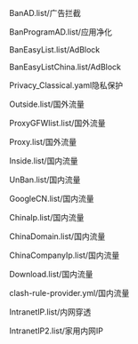 BanAD.list/广告拦截

BanProgramAD.list/应用净化

BanEasyList.list/AdBlock

BanEasyListChina.list/AdBlock

Privacy_Classical.yaml隐私保护

Outside.list/国外流量

ProxyGFWlist.list/国外流量

Proxy.list/国外流量

Inside.list/国内流量

UnBan.list/国内流量

GoogleCN.list/国内流量

ChinaIp.list/国内流量

ChinaDomain.list/国内流量

ChinaCompanyIp.list/国内流量

Download.list/国内流量

clash-rule-provider.yml/国内流量

IntranetIP.list/内网穿透

IntranetIP2.list/家用内网IP
